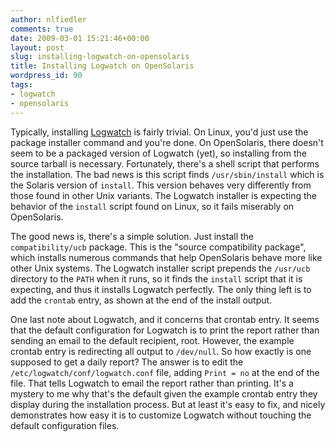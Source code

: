 ```yaml
---
author: nlfiedler
comments: true
date: 2009-03-01 15:21:46+00:00
layout: post
slug: installing-logwatch-on-opensolaris
title: Installing Logwatch on OpenSolaris
wordpress_id: 90
tags:
- logwatch
- opensolaris
---
```


Typically, installing [Logwatch](http://www.logwatch.org/) is fairly trivial. On Linux, you'd just use the package installer command and you're done. On OpenSolaris, there doesn't seem to be a packaged version of Logwatch (yet), so installing from the source tarball is necessary. Fortunately, there's a shell script that performs the installation. The bad news is this script finds `/usr/sbin/install` which is the Solaris version of `install`. This version behaves very differently from those found in other Unix variants. The Logwatch installer is expecting the behavior of the `install` script found on Linux, so it fails miserably on OpenSolaris.

The good news is, there's a simple solution. Just install the `compatibility/ucb` package. This is the "source compatibility package", which installs numerous commands that help OpenSolaris behave more like other Unix systems. The Logwatch installer script prepends the `/usr/ucb` directory to the `PATH` when it runs, so it finds the `install` script that it is expecting, and thus it installs Logwatch perfectly. The only thing left is to add the `crontab` entry, as shown at the end of the install output.

One last note about Logwatch, and it concerns that crontab entry. It seems that the default configuration for Logwatch is to print the report rather than sending an email to the default recipient, root. However, the example crontab entry is redirecting all output to `/dev/null`. So how exactly is one supposed to get a daily report? The answer is to edit the `/etc/logwatch/conf/logwatch.conf` file, adding `Print = no` at the end of the file. That tells Logwatch to email the report rather than printing. It's a mystery to me why that's the default given the example crontab entry they display during the installation process. But at least it's easy to fix, and nicely demonstrates how easy it is to customize Logwatch without touching the default configuration files.
